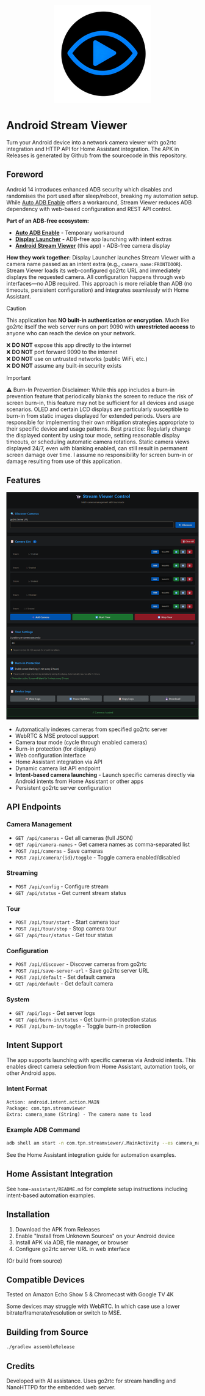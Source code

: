<p align="center">
  <img src="logo.png" alt="Project Logo" width="256" />
</p>

# Android Stream Viewer

Turn your Android device into a network camera viewer with go2rtc integration and HTTP API for Home Assistant integration. The APK in Releases is generated by Github from the sourcecode in this repository.

## Foreword

Android 14 introduces enhanced ADB security which disables and randomises the port used after sleep/reboot, breaking my automation setup. While [Auto ADB Enable](https://github.com/mouldybread/adb-auto-enable) offers a workaround, Stream Viewer reduces ADB dependency with web-based configuration and REST API control.

**Part of an ADB-free ecosystem:**

- **[Auto ADB Enable](https://github.com/mouldybread/adb-auto-enable)** - Temporary workaround
- **[Display Launcher](https://github.com/mouldybread/DisplayLauncher)** - ADB-free app launching with intent extras
- **[Android Stream Viewer](https://github.com/mouldybread/android-stream-viewer)** (this app) - ADB-free camera display

**How they work together:** Display Launcher launches Stream Viewer with a camera name passed as an intent extra (e.g., `camera_name:FRONTDOOR`). Stream Viewer loads its web-configured go2rtc URL and immediately displays the requested camera. All configuration happens through web interfaces—no ADB required. This approach is more reliable than ADB (no timeouts, persistent configuration) and integrates seamlessly with Home Assistant.

> [!CAUTION]
> This application has **NO built-in authentication or encryption**. Much like go2rtc itself the web server runs on port 9090 with **unrestricted access** to anyone who can reach the device on your network.
>
> ❌ **DO NOT** expose this app directly to the internet  
> ❌ **DO NOT** port forward 9090 to the internet  
> ❌ **DO NOT** use on untrusted networks (public WiFi, etc.)  
> ❌ **DO NOT** assume any built-in security exists

> [!IMPORTANT]
> ⚠️ Burn-In Prevention Disclaimer: While this app includes a burn-in prevention feature that periodically blanks the screen to reduce the risk of screen burn-in, this feature may not be sufficient for all devices and usage scenarios. OLED and certain LCD displays are particularly susceptible to burn-in from static images displayed for extended periods. Users are responsible for implementing their own mitigation strategies appropriate to their specific device and usage patterns. Best practice: Regularly change the displayed content by using tour mode, setting reasonable display timeouts, or scheduling automatic camera rotations. Static camera views displayed 24/7, even with blanking enabled, can still result in permanent screen damage over time. I assume no responsibility for screen burn-in or damage resulting from use of this application.

## Features

<p align="center">
  <img src="screenshot.png" alt="Screenshot of GUI" />
</p>

- Automatically indexes cameras from specified go2rtc server
- WebRTC & MSE protocol support
- Camera tour mode (cycle through enabled cameras)
- Burn-in protection (for displays)
- Web configuration interface
- Home Assistant integration via API
- Dynamic camera list API endpoint
- **Intent-based camera launching** - Launch specific cameras directly via Android intents from Home Assistant or other apps
- Persistent go2rtc server configuration

## API Endpoints

### Camera Management
- `GET /api/cameras` - Get all cameras (full JSON)
- `GET /api/camera-names` - Get camera names as comma-separated list
- `POST /api/cameras` - Save cameras
- `POST /api/camera/{id}/toggle` - Toggle camera enabled/disabled

### Streaming
- `POST /api/config` - Configure stream
- `GET /api/status` - Get current stream status

### Tour
- `POST /api/tour/start` - Start camera tour
- `POST /api/tour/stop` - Stop camera tour
- `GET /api/tour/status` - Get tour status

### Configuration
- `POST /api/discover` - Discover cameras from go2rtc
- `POST /api/save-server-url` - Save go2rtc server URL
- `POST /api/default` - Set default camera
- `GET /api/default` - Get default camera

### System
- `GET /api/logs` - Get server logs
- `GET /api/burn-in/status` - Get burn-in protection status
- `POST /api/burn-in/toggle` - Toggle burn-in protection

## Intent Support

The app supports launching with specific cameras via Android intents. This enables direct camera selection from Home Assistant, automation tools, or other Android apps.

### Intent Format
```
Action: android.intent.action.MAIN
Package: com.tpn.streamviewer
Extra: camera_name (String) - The camera name to load
```

### Example ADB Command

```bash
adb shell am start -n com.tpn.streamviewer/.MainActivity --es camera_name "FRONTDOOR"
```

See the Home Assistant integration guide for automation examples.

## Home Assistant Integration

See `home-assistant/README.md` for complete setup instructions including intent-based automation examples.

## Installation

1. Download the APK from Releases
2. Enable "Install from Unknown Sources" on your Android device
3. Install APK via ADB, file manager, or browser
4. Configure go2rtc server URL in web interface

(Or build from source)
## Compatible Devices

Tested on Amazon Echo Show 5 & Chromecast with Google TV 4K

Some devices may struggle with WebRTC. In which case use a lower bitrate/framerate/resolution or switch to MSE.

## Building from Source

```bash
./gradlew assembleRelease
```

## Credits

Developed with AI assistance. Uses go2rtc for stream handling and NanoHTTPD for the embedded web server.
